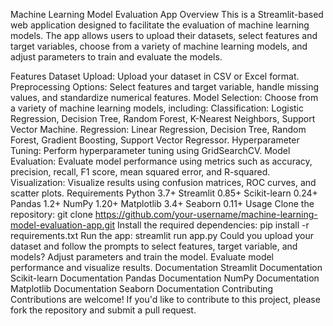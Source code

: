 Machine Learning Model Evaluation App
Overview
This is a Streamlit-based web application designed to facilitate the evaluation of machine learning models. The app allows users to upload their datasets, select features and target variables, choose from a variety of machine learning models, and adjust parameters to train and evaluate the models.

Features
Dataset Upload: Upload your dataset in CSV or Excel format.
Preprocessing Options: Select features and target variable, handle missing values, and standardize numerical features.
Model Selection: Choose from a variety of machine learning models, including:
Classification: Logistic Regression, Decision Tree, Random Forest, K-Nearest Neighbors, Support Vector Machine.
Regression: Linear Regression, Decision Tree, Random Forest, Gradient Boosting, Support Vector Regressor.
Hyperparameter Tuning: Perform hyperparameter tuning using GridSearchCV.
Model Evaluation: Evaluate model performance using metrics such as accuracy, precision, recall, F1 score, mean squared error, and R-squared.
Visualization: Visualize results using confusion matrices, ROC curves, and scatter plots.
Requirements
Python 3.7+
Streamlit 0.85+
Scikit-learn 0.24+
Pandas 1.2+
NumPy 1.20+
Matplotlib 3.4+
Seaborn 0.11+
Usage
Clone the repository: git clone https://github.com/your-username/machine-learning-model-evaluation-app.git
Install the required dependencies: pip install -r requirements.txt
Run the app: streamlit run app.py
Could you upload your dataset and follow the prompts to select features, target variable, and models?
Adjust parameters and train the model.
Evaluate model performance and visualize results.
Documentation
Streamlit Documentation
Scikit-learn Documentation
Pandas Documentation
NumPy Documentation
Matplotlib Documentation
Seaborn Documentation
Contributing
Contributions are welcome! If you'd like to contribute to this project, please fork the repository and submit a pull request.
